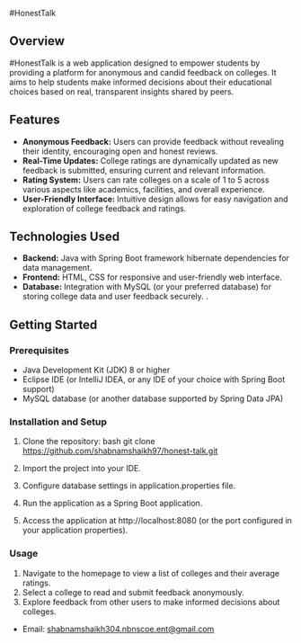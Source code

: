 #HonestTalk

## Overview

#HonestTalk is a web application designed to empower students by providing a platform for anonymous and candid feedback on colleges. It aims to help students make informed decisions about their educational choices based on real, transparent insights shared by peers.

## Features

- **Anonymous Feedback:** Users can provide feedback without revealing their identity, encouraging open and honest reviews.
- **Real-Time Updates:** College ratings are dynamically updated as new feedback is submitted, ensuring current and relevant information.
- **Rating System:** Users can rate colleges on a scale of 1 to 5 across various aspects like academics, facilities, and overall experience.
- **User-Friendly Interface:** Intuitive design allows for easy navigation and exploration of college feedback and ratings.

## Technologies Used

- **Backend:** Java with Spring Boot framework hibernate dependencies for data management.
- **Frontend:** HTML, CSS for responsive and user-friendly web interface.
- **Database:** Integration with MySQL (or your preferred database) for storing college data and user feedback securely.
.

## Getting Started

### Prerequisites

- Java Development Kit (JDK) 8 or higher
- Eclipse IDE (or IntelliJ IDEA, or any IDE of your choice with Spring Boot support)
- MySQL database (or another database supported by Spring Data JPA)

### Installation and Setup

1. Clone the repository:
   bash
   git clone https://github.com/shabnamshaikh97/honest-talk.git
   
   
2. Import the project into your IDE.

3. Configure database settings in application.properties file.

4. Run the application as a Spring Boot application.

5. Access the application at http://localhost:8080 (or the port configured in your application properties).

### Usage

1. Navigate to the homepage to view a list of colleges and their average ratings.
2. Select a college to read and submit feedback anonymously.
3. Explore feedback from other users to make informed decisions about colleges.


- Email: shabnamshaikh304.nbnscoe.ent@gmail.com
